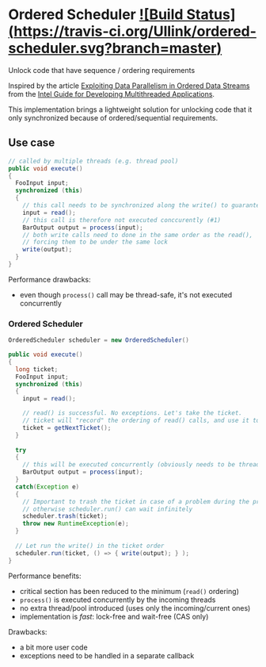 # Ordered Scheduler [![Build Status] (https://travis-ci.org/Ullink/ordered-scheduler.svg?branch=master)](https://travis-ci.org/Ullink/ordered-scheduler)
Unlock code that have sequence / ordering requirements

Inspired by the article [Exploiting Data Parallelism in Ordered Data Streams](https://software.intel.com/en-us/articles/exploiting-data-parallelism-in-ordered-data-streams)
from the [Intel Guide for Developing Multithreaded Applications](https://software.intel.com/en-us/articles/intel-guide-for-developing-multithreaded-applications).

This implementation brings a lightweight solution for unlocking code that it only synchronized because of ordered/sequential requirements.

## Use case

```java
// called by multiple threads (e.g. thread pool)
public void execute()
{
  FooInput input;
  synchronized (this)
  {
    // this call needs to be synchronized along the write() to guarantee same ordering
    input = read();
    // this call is therefore not executed conccurently (#1)
    BarOutput output = process(input);
    // both write calls need to done in the same order as the read(),
    // forcing them to be under the same lock
    write(output);
  }
}
```

Performance drawbacks:
- even though `process()` call may be thread-safe, it's not executed concurrently

### Ordered Scheduler

```java
OrderedScheduler scheduler = new OrderedScheduler()

public void execute()
{
  long ticket;
  FooInput input;
  synchronized (this)
  {
    input = read();

    // read() is successful. No exceptions. Let's take the ticket.
    // ticket will "record" the ordering of read() calls, and use it to guarantee same write() ordering
    ticket = getNextTicket();
  }
  
  try
  {
    // this will be executed concurrently (obviously needs to be thread-safe)
    BarOutput output = process(input);
  }
  catch(Exception e)
  {
    // Important to trash the ticket in case of a problem during the processing
    // otherwise scheduler.run() can wait infinitely
    scheduler.trash(ticket);
    throw new RuntimeException(e);
  }
  
  // Let run the write() in the ticket order
  scheduler.run(ticket, () => { write(output); } );
}
```

Performance benefits:
- critical section has been reduced to the minimum (`read()` ordering)
- `process()` is executed concurrently by the incoming threads
- no extra thread/pool introduced (uses only the incoming/current ones)
- implementation is *fast*: lock-free and wait-free (CAS only)

Drawbacks:
- a bit more user code
- exceptions need to be handled in a separate callback


